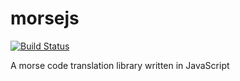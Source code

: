 # morsejs

[![Build Status](https://travis-ci.org/zero298/morsejs.svg?branch=master)](https://travis-ci.org/zero298/morsejs)

A morse code translation library written in JavaScript

